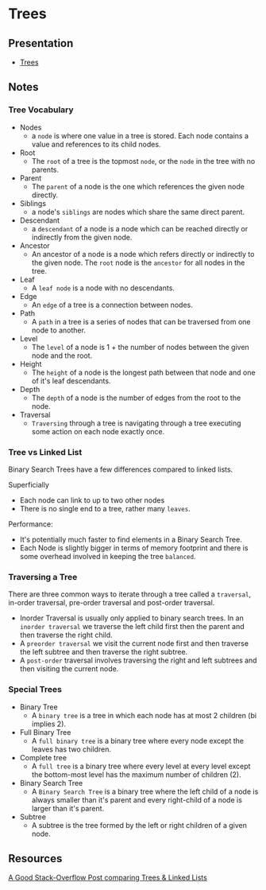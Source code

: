 # Trees

## Presentation
+ [Trees](https://docs.google.com/presentation/d/1UMlgBfobtBKtwhirtFU76XKk9e_oSr9CaUAukN_lvC8/edit#slide=id.g659367895_0_57)

## Notes

### Tree Vocabulary

-  Nodes
	-  a `node` is where one value in a tree is stored. Each node contains a value and references to its child nodes.
-  Root
	- The `root` of a tree is the topmost `node`, or the `node` in the tree with no parents.  
-  Parent
	- The `parent` of a node is the one which references the given node directly.
-  Siblings
	-  a node's `siblings` are nodes which share the same direct parent.  
-  Descendant
	- a `descendant` of a node is a node which can be reached directly or indirectly from the given node.  
-  Ancestor
	- An ancestor of a node is a node which refers directly or indirectly to the given node.  The `root` node is the `ancestor` for all nodes in the tree.  
-  Leaf
	- A `leaf node` is a node with no descendants.  
-  Edge
	- An `edge` of a tree is a connection between nodes.
-  Path
	- A `path` in a tree is a series of nodes that can be traversed from one node to another.  
-  Level
	- The `level` of a node is 1 + the number of nodes between the given node and the root.
-  Height
	-  The `height` of a node is the longest path between that node and one of it's leaf descendants.  
-  Depth
	- The `depth` of a node is the number of edges from the root to the node.
-  Traversal
	- `Traversing` through a tree is navigating through a tree executing some action on each node exactly once.  



### Tree vs Linked List

Binary Search Trees have a few differences compared to linked lists.

Superficially
-  Each node can link to up to two other nodes
-  There is no single end to a tree, rather many `leaves`.  

Performance:
-  It's potentially much faster to find elements in a Binary Search Tree.  
-  Each Node is slightly bigger in terms of memory footprint and there is some overhead involved in keeping the tree `balanced`.  



### Traversing a Tree

There are three common ways to iterate through a tree called a `traversal`, in-order traversal, pre-order traversal and post-order traversal.  
-  Inorder Traversal is usually only applied to binary search trees.  In an `inorder traversal` we traverse the left child first then the parent and then traverse the right child.  	
-  A `preorder traversal` we visit the current node first and then traverse the left subtree and then traverse the right subtree.
-  A `post-order` traversal involves traversing the right and left subtrees and then visiting the current node.  

### Special Trees

-  Binary Tree
	- A `binary tree` is a tree in which each node has at most 2 children (bi implies 2).
- Full Binary Tree
	- A `full binary tree` is a binary tree where every node except the leaves has two children.  
- Complete tree
	- A `full tree` is a binary tree where every level at every level except the bottom-most level has the maximum number of children (2).  
-  Binary Search Tree
	- A `Binary Search Tree` is a binary tree where the left child of a node is always smaller than it's parent and every right-child of a node is larger than it's parent.  
-  Subtree
	- A subtree is the tree formed by the left or right children of a given node.  



## Resources
[A Good Stack-Overflow Post comparing Trees & Linked Lists](http://stackoverflow.com/a/270094/6840529)
